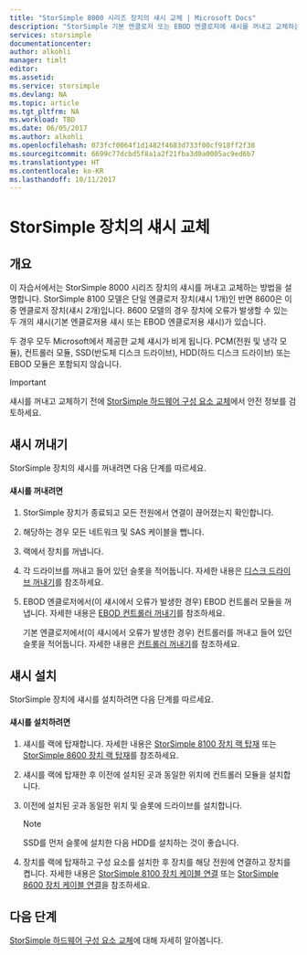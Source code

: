```yaml
---
title: "StorSimple 8000 시리즈 장치의 섀시 교체 | Microsoft Docs"
description: "StorSimple 기본 엔클로저 또는 EBOD 엔클로저에 섀시를 꺼내고 교체하는 방법을 설명합니다."
services: storsimple
documentationcenter: 
author: alkohli
manager: timlt
editor: 
ms.assetid: 
ms.service: storsimple
ms.devlang: NA
ms.topic: article
ms.tgt_pltfrm: NA
ms.workload: TBD
ms.date: 06/05/2017
ms.author: alkohli
ms.openlocfilehash: 073fcf0064f1d1482f4683d733f00cf918ff2f38
ms.sourcegitcommit: 6699c77dcbd5f8a1a2f21fba3d0a0005ac9ed6b7
ms.translationtype: HT
ms.contentlocale: ko-KR
ms.lasthandoff: 10/11/2017
---
```

# <a name="replace-the-chassis-on-your-storsimple-device"></a>StorSimple 장치의 섀시 교체
## <a name="overview"></a>개요
이 자습서에서는 StorSimple 8000 시리즈 장치의 섀시를 꺼내고 교체하는 방법을 설명합니다. StorSimple 8100 모델은 단일 엔클로저 장치(섀시 1개)인 반면 8600은 이중 엔클로저 장치(섀시 2개)입니다. 8600 모델의 경우 장치에 오류가 발생할 수 있는 두 개의 섀시(기본 엔클로저용 섀시 또는 EBOD 엔클로저용 섀시)가 있습니다.

두 경우 모두 Microsoft에서 제공한 교체 섀시가 비게 됩니다. PCM(전원 및 냉각 모듈), 컨트롤러 모듈, SSD(반도체 디스크 드라이브), HDD(하드 디스크 드라이브) 또는 EBOD 모듈은 포함되지 않습니다.

> [!IMPORTANT]
> 섀시를 꺼내고 교체하기 전에 [StorSimple 하드웨어 구성 요소 교체](storsimple-8000-hardware-component-replacement.md)에서 안전 정보를 검토하세요.


## <a name="remove-the-chassis"></a>섀시 꺼내기
StorSimple 장치의 섀시를 꺼내려면 다음 단계를 따르세요.

#### <a name="to-remove-a-chassis"></a>섀시를 꺼내려면
1. StorSimple 장치가 종료되고 모든 전원에서 연결이 끊어졌는지 확인합니다.
2. 해당하는 경우 모든 네트워크 및 SAS 케이블을 뺍니다.
3. 랙에서 장치를 꺼냅니다.
4. 각 드라이브를 꺼내고 들어 있던 슬롯을 적어둡니다. 자세한 내용은 [디스크 드라이브 꺼내기](storsimple-8000-disk-drive-replacement.md#remove-the-disk-drive)를 참조하세요.
5. EBOD 엔클로저에서(이 섀시에서 오류가 발생한 경우) EBOD 컨트롤러 모듈을 꺼냅니다. 자세한 내용은 [EBOD 컨트롤러 꺼내기](storsimple-8000-ebod-controller-replacement.md#remove-an-ebod-controller)를 참조하세요.
   
    기본 엔클로저에서(이 섀시에서 오류가 발생한 경우) 컨트롤러를 꺼내고 들어 있던 슬롯을 적어둡니다. 자세한 내용은 [컨트롤러 꺼내기](storsimple-8000-controller-replacement.md#remove-a-controller)를 참조하세요.

## <a name="install-the-chassis"></a>섀시 설치
StorSimple 장치에 섀시를 설치하려면 다음 단계를 따르세요.

#### <a name="to-install-a-chassis"></a>섀시를 설치하려면
1. 섀시를 랙에 탑재합니다. 자세한 내용은 [StorSimple 8100 장치 랙 탑재](storsimple-8100-hardware-installation.md#rack-mount-your-storsimple-8100-device) 또는 [StorSimple 8600 장치 랙 탑재](storsimple-8600-hardware-installation.md#rack-mount-your-storsimple-8600-device)를 참조하세요.
2. 섀시를 랙에 탑재한 후 이전에 설치된 곳과 동일한 위치에 컨트롤러 모듈을 설치합니다.
3. 이전에 설치된 곳과 동일한 위치 및 슬롯에 드라이브를 설치합니다.
   
   > [!NOTE]
   > SSD를 먼저 슬롯에 설치한 다음 HDD를 설치하는 것이 좋습니다.
  
4. 장치를 랙에 탑재하고 구성 요소를 설치한 후 장치를 해당 전원에 연결하고 장치를 켭니다. 자세한 내용은 [StorSimple 8100 장치 케이블 연결](storsimple-8100-hardware-installation.md#cable-your-storsimple-8100-device) 또는 [StorSimple 8600 장치 케이블 연결](storsimple-8600-hardware-installation.md#cable-your-storsimple-8600-device)을 참조하세요.

## <a name="next-steps"></a>다음 단계
[StorSimple 하드웨어 구성 요소 교체](storsimple-8000-hardware-component-replacement.md)에 대해 자세히 알아봅니다.

